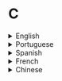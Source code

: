 # C

<details>
  <summary>English</summary>
  
  ### Materials
- [Programiz](https://www.programiz.com/c-programming)
- [Geeks for Geeks](https://www.geeksforgeeks.org/c-language-set-1-introduction/)
- [Learn C](https://www.learn-c.org/)
- [Wikipedia](https://en.wikipedia.org/wiki/C_(programming_language))
- [Beej's Guide to C Programming](http://beej.us/guide/bgc/html/)
- [Tutorialspoint](https://www.tutorialspoint.com/cprogramming/)
- [C Programming](https://www.cprogramming.com/)
- [Fresh2fresh](https://fresh2refresh.com/c-programming/)
- [Studytonight](https://www.studytonight.com/c/)
- [Wikibooks](https://en.wikibooks.org/wiki/C_Programming)
- [Programming Simplified](https://www.programmingsimplified.com/c-program-examples)
- [CS Utah](https://www.cs.utah.edu/~germain/PPS/Topics/C_Language/the_C_language.html)
- [How Stuff Works](https://computer.howstuffworks.com/c1.htm)
- [Javatpoint](https://www.javatpoint.com/c-programming-language-tutorial)
- [Le.ac](https://www.le.ac.uk/users/rjm1/cotter/index.htm)
- [Ntu.edu](http://www.ntu.edu.sg/home/ehchua/programming/cpp/c0_Introduction.html)
- [W3resource](https://www.w3resource.com/c-programming-exercises/)
- [Overiq](https://overiq.com/c-programming/101/intro-to-c-programming/)
- [The C Programming Language 2nd Edition](http://www2.cs.uregina.ca/~hilder/cs833/Other%20Reference%20Materials/The%20C%20Programming%20Language.pdf)
- [Modern C](https://modernc.gforge.inria.fr/)
- [Reddit](https://www.reddit.com/r/C_Programming/)
- [Di-mgt](https://www.di-mgt.com.au/cprog.html)
- [C Language](https://en.cppreference.com/w/c/language)
- [Beej](https://beej.us/guide/bgc/html/single/bgc.html)
- [Online GDB](https://www.onlinegdb.com/online_c_compiler)
- [Eskimo](https://www.eskimo.com/~scs/cclass/notes/top.html)
- [Codeforwin](https://codeforwin.org/2015/05/basic-programming-practice-problems.html)
- [Lund University](http://cs.lth.se/edaa25/)
- [Gribblelab](https://www.gribblelab.org/CBootCamp/)
- [CS Toronto](http://www.cs.toronto.edu/~heap/270F02/node9.html)
- [An Introduction to C...](http://www-personal.acfr.usyd.edu.au/tbailey/ctext/ctext.pdf)
- [Introduction to C](https://users.ece.utexas.edu/~valvano/Volume1/E-Book/C5_IntroductionToC.htm)
- [W3schools.in](https://www.w3schools.in/c-tutorial/intro/)
- [Bell-Labs](https://www.bell-labs.com/usr/dmr/www/chist.html)
- [C Basics](https://users.cs.cf.ac.uk/Dave.Marshall/C/node4.html)
- [C Tutor](https://phy.ntnu.edu.tw/~cchen/pdf/ctutor.pdf)
- [C Programming Tutorial](http://markburgess.org/CTutorial/C-Tut-4.02.pdf)
- [Include Help](https://www.includehelp.com/c/)
- [C for Beginners](https://o7planning.org/en/10315/c-programming-tutorial-for-beginners)
- [Awesome C](https://github.com/aleksandar-todorovic/awesome-c)
- [Mike Dane,](https://www.youtube.com/watch?v=KJgsSFOSQv0)
- [The New Boston](https://www.youtube.com/watch?v=2NWeucMKrLI&amp;list=PL6gx4Cwl9DGAKIXv8Yr6nhGJ9Vlcjyymq)
- [Stanford C](https://www.youtube.com/watch?v=Ps8jOj7diA0&amp;list=PLD28639E2FFC4B86A)
- [Naresh Technologies](https://www.youtube.com/watch?v=si-KFFOW2gw&amp;list=PLVlQHNRLflP8IGz6OXwlV_lgHgc72aXlh)
- [Socket C](https://www.youtube.com/watch?v=_lQ-3S4fJ0U&amp;list=PLPyaR5G9aNDvs6TtdpLcVO43_jvxp4emI)
- [Neso Academy](https://www.youtube.com/playlist?list=PLBlnK6fEyqRhX6r2uhhlubuF5QextdCSM)
- [Derek Banas](https://www.youtube.com/watch?v=8Ib7nwc33uA&amp;list=PLGLfVvz_LVvSaXCpKS395wbCcmsmgRea7)
- [Developer Insider](https://developerinsider.co/introduction-c-programming/)
- [Try to Program](http://www.trytoprogram.com/c-programming/)
- [CS Fundamentals](http://cs-fundamentals.com/c-programming/c-programming-tutorials.php)
- [Intellipaat](https://intellipaat.com/tutorial/c-tutorial/)
- [C Tutorial](https://www.physics.drexel.edu/~valliere/General/C_basics/c_tutorial.html)
- [Caleb Curry](https://www.calebcurry.com/c-programming-tutorial-1-intro-to-c/)
- [Coronado Enterprises](https://www.coronadoenterprises.com/tutorials/c/index.html)
- [Zentut](https://www.zentut.com/c-tutorial/)
- [Tutorialtous](http://tutorialtous.com/c/index.php)
- [Learn.Parallax](https://learn.parallax.com/propeller-c-tutorials)
- [C Cocoa](http://cocoadevcentral.com/articles/000081.php)
- [Libcurl Tutorial](https://curl.haxx.se/libcurl/c/libcurl-tutorial.html)
- [Short C](http://www.stat.cmu.edu/~brian/cprog.html)
- [Robot C Tutorial](https://www.brightonk12.com/cms/lib/MI02209968/Centricity/Domain/517/robotc_tutorial1.pdf)
- [The GNU C Programming](http://www.crasseux.com/books/ctutorial/)
- [C for Embedded Systems](http://www.eng.auburn.edu/~nelson/courses/elec3040_3050/C%20programming%20for%20embedded%20system%20applications.pdf)
- [Learn to Solve it](http://www.learntosolveit.com/cprogramming/)
- [CS50 Reference](https://reference.cs50.net/)
- [Essential C](http://cslibrary.stanford.edu/101/EssentialC.pdf)
- [The C Programming](http://hikage.freeshell.org/books/theCprogrammingLanguage.pdf)
- [Lecture Note on C](http://www.vssut.ac.in/lecture_notes/lecture1424354156.pdf)
- [Programming in C](http://ee.hawaii.edu/~tep/EE160/Book/PDF/Book.html)
- [C Manual](http://wwwmathlabo.univ-poitiers.fr/~phan/downloads/enseignement/C-manual.pdf)
- [PICmicro MCU C](http://teachers.teicm.gr/kalomiros/Mtptx/e-books/eBook%20-%20PIC%20Programming%20with%20C.pdf)
- [Intro to C](https://www.seas.upenn.edu/~cit593/cit593f09/lectures/IntroToC.pdf)
- [CUDA C Programming](http://www.hds.bme.hu/~fhegedus/C++/Professional%20CUDA%20C%20Programming.pdf)
- [The Development of the C Language](https://heim.ifi.uio.no/inf2270/programmer/historien-om-C.pdf)
- [GNU C Manual](https://www.gnu.org/software/gnu-c-manual/gnu-c-manual.pdf)
- [C Programming ASMR](https://www.youtube.com/playlist?list=PLPt8EM4KxGEVdozTFQ_taOdS6OFlNU7ki)
- [Brian Kernighan: UNIX, C, AWK, AMPL, and Go Programming | AI Podcast #109](https://www.youtube.com/watch?v=O9upVbGSBFo)
- [C Traps and Pitfalls](http://www.literateprogramming.com/ctraps.pdf)
- [Build Your Own Lisp](http://www.buildyourownlisp.com/contents)
</details>

<details>
  <summary>Portuguese</summary>
  
  ### Materials
- [Programacao Descomplicada](https://programacaodescomplicada.wordpress.com/indice/linguagem-c/)
- [Introdução à Linguagem C](https://www.inf.pucrs.br/~pinho/LaproI/IntroC/IntroC.htm)
- [Curso de C](http://www2.dcc.ufmg.br/disciplinas/pc/source/introducao_c_renatocm_deeufmg.pdf)
- [Introdução C](http://fig.if.usp.br/~esdobay/c/c.pdf)
- [Programação C](http://www.inf.ufpr.br/cursos/ci067/Docs/NotasAula.pdf)
- [Curso C](https://www.youtube.com/watch?v=oZeezrNHxVo&amp;list=PLIfZMtpPYFP5qaS2RFQxcNVkmJLGQwyKE)
</details>

<details>
  <summary>Spanish</summary>
  
  ### Materials
- [El Lenguaje C](http://www.dc.fi.udc.es/~so-grado/current/Varios/CursoC.pdf)
- [Curso Basico](http://mmc.geofisica.unam.mx/cursos/femp/CyC++/Lenguaje_C.pdf)
- [Unidad Didáctica](http://www.juntadeandalucia.es/averroes/centros-tic/14005663/helvia/aula/archivos/repositorio/0/230/html/lenguajec/frmlenguajec.htm)
- [Lenguaje C](https://informatica.uv.es/estguia/ATD/apuntes/laboratorio/Lenguaje-C.pdf)
</details>

<details>
  <summary>French</summary>
  
  ### Materials
- [OpenClassRoom](https://openclassrooms.com/fr/courses/19980-apprenez-a-programmer-en-c)
- [Programmation en C](https://finiasz.net/teaching/ENSTA/IN101%20-%20poly%20C.pdf)
- [Zestedesavoir](https://zestedesavoir.com/tutoriels/755/le-langage-c-1/1042_les-bases-du-langage-c/4275_introduction-a-la-programmation/)
- [Programmation en C](https://www.ltam.lu/cours-c/prg-c_c.htm)
- [Scriptol](https://www.scriptol.fr/programmation/langage-c.php)
- [Langage C](http://astro.ens.fr/osae/ccc.pdf)
- [Programmation C](http://icube-avr.unistra.fr/fr/index.php/Programmation_C)
- [Univ-Orleans](https://www.univ-orleans.fr/lifo/Members/Jean-Francois.Lalande/enseignement/c/presentation-c.pdf)
</details>

<details>
  <summary>Chinese</summary>
  
  ### Materials
- [C程序设计语言（第2版）](http://read.pudn.com/downloads128/ebook/548703/TheCProgrammingLanguage(SecondEdition).pdf)
- [C语言程序设计-谭浩强](http://image.sciencenet.cn/olddata/kexue.com.cn/upload/blog/file/2010/5/2010510183555815223.pdf)
</details>